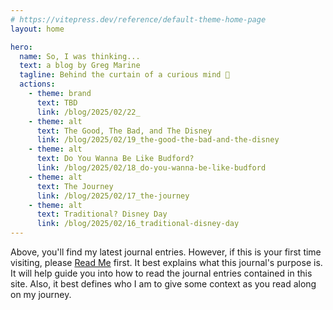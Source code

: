 ```yaml
---
# https://vitepress.dev/reference/default-theme-home-page
layout: home

hero:
  name: So, I was thinking...
  text: a blog by Greg Marine
  tagline: Behind the curtain of a curious mind 🤔
  actions:
    - theme: brand
      text: TBD
      link: /blog/2025/02/22_
    - theme: alt
      text: The Good, The Bad, and The Disney
      link: /blog/2025/02/19_the-good-the-bad-and-the-disney
    - theme: alt
      text: Do You Wanna Be Like Budford?
      link: /blog/2025/02/18_do-you-wanna-be-like-budford
    - theme: alt
      text: The Journey
      link: /blog/2025/02/17_the-journey
    - theme: alt
      text: Traditional? Disney Day
      link: /blog/2025/02/16_traditional-disney-day
---
```


Above, you'll find my latest journal entries. However, if this is your first time visiting, please [Read Me](read-me) first. It best explains what this journal's purpose is. It will help guide you into how to read the journal entries contained in this site. Also, it best defines who I am to give some context as you read along on my journey.